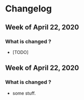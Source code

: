 # Changelog
## Week of April 22, 2020

### What is changed ? 

- [TODO]
## Week of April 22, 2020

### What is changed ? 

- some stuff.
